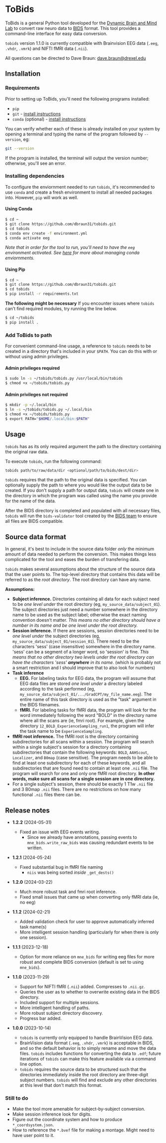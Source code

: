 # ToBids

ToBids is a general Python tool developed for the [Dynamic Brain and Mind Lab](https://sites.google.com/site/aaronkucyi)
to convert raw neuro data to [BIDS](https://bids.neuroimaging.io/) format.
This tool provides a command-line interface for easy data
conversion.

`tobids` version 1.1.0 is currently compatible with Brainvision EEG data (`.eeg`,
`.vhdr`, `.vmrk`) and NIFTI fMRI data (`.nii`).

All questions can be directed to Dave Braun: dave.braun@drexel.edu

## Installation

### Requirements

Prior to setting up ToBids, you'll need the following programs
installed:

* `pip`
* `git` - [install instructions](https://git-scm.com/book/en/v2/Getting-Started-Installing-Git)
* `conda` (optional) - [install instructions](https://conda.io/projects/conda/en/latest/user-guide/install/index.html)

You can verify whether each of these is already installed on your system by
opening a terminal and typing the name of the program followed by
`--version`, eg:

```bash
git --version
```

If the program is installed, the terminal will output the version number;
otherwise, you'll see an error.

### Installing dependencies

To configure the enviornment needed to run `tobids`, it's recommended to
use `conda` and create a fresh environment to install all needed packages
into. However, `pip` will work as well.

#### Using Conda
```bash
$ cd ~
$ git clone https://github.com/dbraun31/tobids.git
$ cd tobids
$ conda env create -f environment.yml
$ conda activate eeg
```

*Note that in order for the tool to run, you'll need to have the `eeg`
environment activated. See
[here](https://conda.io/projects/conda/en/latest/user-guide/tasks/manage-environments.html#activating-an-environment) for more about managing conda enviornments.*

#### Using Pip
```bash
$ cd ~
$ git clone https://github.com/dbraun31/tobids.git
$ cd tobids
$ pip install -r requirements.txt
```

**The following might be necessary**
If you encounter issues where `tobids` can't find required modules, try
running the line below.

```bash
$ cd ~/tobids
$ pip install .
```

### Add ToBids to path

For convenient command-line usage, a reference to `tobids` needs to be
created in a directory that's included in your `$PATH`. You can do this
with or without using admin privileges.

#### Admin privileges required

```bash
$ sudo ln -s ~/tobids/tobids.py /usr/local/bin/tobids
$ chmod +x ~/tobids/tobids.py
```

#### Admin privileges not required
```bash
$ mkdir -p ~/.local/bin
$ ln -s ~/tobids/tobids.py ~/.local/bin
$ chmod +x ~/tobids/tobids.py
$ export PATH="$HOME/.local/bin:$PATH"
```

## Usage

`tobids` has as its only required argument the path to the directory
containing the original raw data. 


To execute `tobids`, run the following command:

```bash
tobids path/to/raw/data/dir <optional/path/to/bids/dest/dir>
```

`tobids` requires that the path to the original data is specified. You can optionally supply the path to where you would like the output data to be created. If you don't supply a path for output data, `tobids` will create one in the directory in which the program was called using the name you provide for the name of the data.

After the BIDS directory is completed and populated with all necessary
files, `tobids` will run the `bids-validator` tool created by the [BIDS team](https://github.com/bids-standard/bids-validator) to ensure all files are BIDS compatible.


## Source data format

In general, it's best to include in the source data folder *only* the
minimum amount of data needed to perform the conversion. This makes things
less complicated for the tool and eases the burden of transfering data.

`tobids` makes several assumptions about the structure of the source data
that the user points to. The top-level directory that contains this data
will be referred to as the *root directory*. The root directory can have
any name.

**Assumptions:**

* **Subject inference.** Directories containing all data for each subject need to be *one level
    under* the root directory (eg, `my_source_data/subject_01`). The
    subject directories just need a number somewhere in the directory name
    to be used as the subject label; otherwise the exact naming convention
    doesn't matter. *This means no other directory should have a number in
    its name and be one level under the root directory.*
* **Session inference.** If there are sessions, session directories need to
    be *one level under* the subject directories (eg,
    `my_source_data/subject_01/session_01`).  There need to be the characters
    'sess' (case insensitive) somewhere in the directory name. 'sess' can be a
    segment of a longer word, so 'session' is fine. *This means that no other
    directory two levels under the root directory can have the characters
    'sess' **anywhere** in its name.* (which is probably not a smart
    restriction and I should improve that to also look for numbers)
* **Task inference** 
    * **EEG.** For labeling tasks for EEG data, the program will
    assume that EEG data files are stored *one level under* a directory
    labeled according to the task performed (eg,
    `my_source_data/subject_01/.../GradCPT/my_file_name.eeg`). The entire
    name of this task directory is used as the "task" argument in the BIDS
    filenames. 
    * **fMRI.** For labeling tasks for fMRI data, the program will look for
    the word immediately following the word "BOLD" in the directory name
    where all the scans are (ie, fmri root). For example,
    given the directory `12_BOLD_ExperienceSampling_run1`, the program will
    infer the task name to be `ExperienceSampling`.
* **fMRI root inference.** The fMRI root is the directory containing
    subdirectories for all scans within a session. The program will search
    within a single subject's session for a directory containing
    subdirectories that contain the following keywords: `BOLD`, `AAHScout`,
    `Localizer`, and `B0map` (case sensitive). The program needs to be able
    to find at least one subdirectory for each of these keywords, and all
    subdirectories that are found need to contain at least one `.nii` file.
    The program will search for one and only one fMRI root directory. **In
    other words, make sure all scans for a single session are in one
    directory.**
* For a single subject's session, there should be exactly 1 T1w `.nii`
    file and 3 B0map `.nii` files. There are no restrictions on how many
    functional `.nii` files there can be. 




## Release notes

* **1.2.2** (2024-05-31)
    * Fixed an issue with EEG events writing.
        * Since we already have annotations, passing events to
            `mne_bids.write_raw_bids` was causing redundant events to be
            written.

* **1.2.1** (2024-05-24)
    * Fixed substantial bug in fMRI file naming
        * `niis` was being sorted *inside* `_get_dests()`

* **1.2.0** (2024-03-22)
    * Much more robust task and fmri root inference.
    * Fixed small issues that came up when converting only fMRI data (ie,
        no eeg)

* **1.1.2** (2024-02-21)
    * Added validation check for user to approve automatically inferred
        task name(s)
    * More intelligent session handling (particularly for when there is
        only one session).

* **1.1.1** (2023-12-18)
    * Option for more reliance on `mne_bids` for writing eeg files for more
        robust and complete BIDS conversion (default is set to using
        `mne_bids`).

* **1.1.0** (2023-11-29)
    * Support for NIFTI fMRI (`.nii`) added. Compresses to `.nii.gz`.
    * Queries the user as to whether to overwrite existing data in the BIDS
        directory.
    * Included support for multiple sessions.
    * More intelligent handling of paths.
    * More robust subject directory discovery.
    * Progress bar added.


* **1.0.0** (2023-10-14)
	* `tobids` is currently only equipped to handle BrainVision EEG data.
	* BrainVision data format (`.eeg`, `.vhdr`, `.vmrk`) is acceptable in BIDS, and so the default behavior is to simply rename and move the data files. `tobids` includes functions for converting the data to `.edf`; future iterations of `tobids` can make this feature available via a command line option.
	* `tobids` requires the source data to be structured such that the directories immediately inside the root directory are three-digit subject numbers. `tobids` will find and exclude any other directories at this level that don't match this format.

### Still to do

* Make the tool more amenable for subject-by-subject conversion.
* Make session inference look for digits.
* Figure out the coordinate system and how to produce `*_coordsystem.json`.
* How to reference the `*.bvef` file for making a montage. Might need to
    have user point to it.
